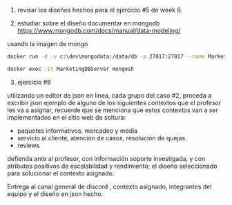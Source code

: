 1. revisar los diseños hechos para el ejercicio #5 de week 6. 

2. estudiar sobre el diseño documentar en mongodb https://www.mongodb.com/docs/manual/data-modeling/ 

usando la imagen de mongo
```sh
docker run -d -v c:\dev\mongodata:/data/db -p 27017:27017 --name MarketingDBServer  mongo mongod --port 27017 --dbpath /data/db

docker exec -it MarketingDBServer mongosh
```

3. ejercicio #6 

utilizando un editor de json en linea, cada grupo del caso #2, proceda a escribir json ejemplo de alguno de los siguientes contextos que el profesor les va a asignar, recuerde que se menciona que estos contextos van a ser implementados en el sitio web de soltura: 

- paquetes informativos, mercadeo y media
- servicio al cliente, atención de casos, resolución de quejas
- reviews

defienda ante al profesor, con información soporte investigada, y con atributos positivos de escalabilidad y rendimiento; el diseño seleccionado para solucionar el contexto asignado. 

Entrega al canal general de discord , contexto asignado,  integrantes del equipo y el diseño en json hecho.  



